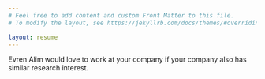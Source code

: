 ```yaml
---
# Feel free to add content and custom Front Matter to this file.
# To modify the layout, see https://jekyllrb.com/docs/themes/#overriding-theme-defaults

layout: resume
---
```


Evren Alim would love to work at your company if your company also has similar research interest.
